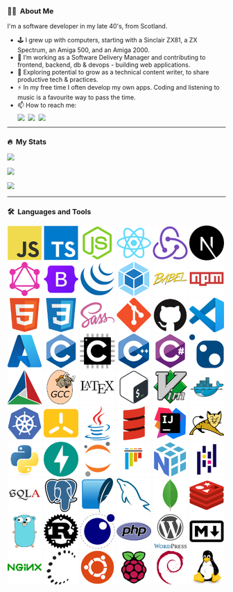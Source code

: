 ### :man_technologist: &nbsp;About Me

I'm a software developer in my late 40's, from Scotland.

<ul>
<li>🕹️ I grew up with computers, starting with a Sinclair ZX81, a ZX Spectrum, an Amiga 500, and an Amiga 2000.</li>
<li>🔭 I’m working as a Software Delivery Manager and contributing to frontend, backend, db & devops - building web applications.</li>
<li>🌱 Exploring potential to grow as a technical content writer, to share productive tech & practices.</li>
<li>⚡ In my free time I often develop my own apps. Coding and listening to music is a favourite way to pass the time.</li>
<li>
  📫 How to reach me:<br/>
  <a rel="me" href="mailto:stever@hey.com"><img align="middle" src="https://img.shields.io/badge/email-stever%40hey.com-5522fa?style=flat&label=&labelColor=white&logo=Hey&logoColor=5522fa"/></a>
  &nbsp;<a rel="me" href="https://www.linkedin.com/in/csteve"><img align="middle" src="https://img.shields.io/badge/-csteve-2266c2?style=flat&logo=Linkedin&logoColor=white"/></a>
  &nbsp;<a rel="me" href="https://mastodon.scot/@stever"><img align="middle" src="https://img.shields.io/badge/email-%40stever%40mastodon.scot-5538c7?style=flat&label=&labelColor=white&logo=Mastodon&logoColor=5538c7"/></a>
</li>
</ul>

---

### 🔥 &nbsp;My Stats

<p align="left">
<a href="https://git.io/streak-stats"><img src="https://github-readme-stats.vercel.app/api?username=stever&count_private=true&show_icons=true&theme=vision-friendly-dark&hide_title=true"/></a><br/>
</p>

<p align="left">
<a href="https://git.io/streak-stats"><img src="https://github-readme-streak-stats.herokuapp.com?user=stever&theme=vision-friendly-dark&date_format=j%20M%5B%20Y%5D&mode=weekly"/></a><br/>
</p>

<p align="left">
<a href="https://git.io/streak-stats"><img src="https://github-readme-stats.vercel.app/api/top-langs/?username=stever&langs_count=10&layout=compact&theme=vision-friendly-dark"/></a>
</p>

---

### 🛠 &nbsp;Languages and Tools

<p>
<img src="https://github.com/devicons/devicon/blob/master/icons/javascript/javascript-original.svg" title="JavaScript" alt="JavaScript" width="80" height="80"/>
<img src="https://github.com/devicons/devicon/blob/master/icons/typescript/typescript-original.svg" title="TypeScript" alt="TypeScript" width="80" height="80"/>
<img src="https://github.com/devicons/devicon/blob/master/icons/nodejs/nodejs-original.svg" title="NodeJS" alt="NodeJS" width="80" height="80"/>
<img src="https://github.com/devicons/devicon/blob/master/icons/react/react-original.svg" title="React" alt="React" width="80" height="80"/>
<img src="https://github.com/devicons/devicon/blob/master/icons/redux/redux-original.svg" title="Redux" alt="Redux" width="80" height="80"/>
<img src="https://github.com/devicons/devicon/blob/master/icons/nextjs/nextjs-original.svg" title="Next.js" alt="Next.js" width="80" height="80"/>
<img src="https://github.com/devicons/devicon/blob/master/icons/graphql/graphql-plain.svg" title="GraphQL" alt="GraphQL" width="80" height="80"/>
<img src="https://github.com/devicons/devicon/blob/master/icons/bootstrap/bootstrap-original.svg" title="Bootstrap" alt="Bootstrap" width="80" height="80"/>
<img src="https://github.com/devicons/devicon/blob/master/icons/jquery/jquery-original.svg" title="jQuery" alt="jQuery" width="80" height="80"/>
<img src="https://github.com/devicons/devicon/blob/master/icons/webpack/webpack-original.svg" title="Webpack" alt="Webpack" width="80" height="80"/>
<img src="https://github.com/devicons/devicon/blob/master/icons/babel/babel-original.svg" title="Babel" alt="Babel" width="80" height="80"/>
<img src="https://github.com/devicons/devicon/blob/master/icons/npm/npm-original-wordmark.svg" title="npm" alt="npm" width="80" height="80"/>
<img src="https://github.com/devicons/devicon/blob/master/icons/html5/html5-original.svg" title="HTML5" alt="HTML5" width="80" height="80"/>
<img src="https://github.com/devicons/devicon/blob/master/icons/css3/css3-original.svg" title="CSS3" alt="CSS3" width="80" height="80"/>
<img src="https://github.com/devicons/devicon/blob/master/icons/sass/sass-original.svg" title="SASS" alt="SASS" width="80" height="80"/>
<img src="https://github.com/devicons/devicon/blob/master/icons/git/git-original.svg" title="Git" alt="Git" width="80" height="80"/>
<img src="https://github.com/devicons/devicon/blob/master/icons/github/github-original.svg" title="GitHub" alt="GitHub" width="80" height="80"/>
<img src="https://github.com/devicons/devicon/blob/master/icons/vscode/vscode-original.svg" title="Visual Studio Code" alt="Visual Studio Code" width="80" height="80"/>
<img src="https://github.com/devicons/devicon/blob/master/icons/azure/azure-original.svg" title="Azure" alt="Azure" width="80" height="80"/>
<img src="https://github.com/devicons/devicon/blob/master/icons/c/c-original.svg" title="C" alt="C" width="80" height="80"/>
<img src="https://github.com/devicons/devicon/blob/master/icons/embeddedc/embeddedc-original.svg" title="Embedded C" alt="Embedded C" width="80" height="80"/>
<img src="https://github.com/devicons/devicon/blob/master/icons/cplusplus/cplusplus-original.svg" title="C++" alt="C++" width="80" height="80"/>
<img src="https://github.com/devicons/devicon/blob/master/icons/csharp/csharp-original.svg" title="C#" alt="C#" width="80" height="80"/>
<img src="https://github.com/devicons/devicon/blob/master/icons/nuget/nuget-original.svg" title="NuGet" alt="NuGet" width="80" height="80"/>
<img src="https://github.com/devicons/devicon/blob/master/icons/cmake/cmake-original.svg" title="CMake" alt="CMake" width="80" height="80"/>
<img src="https://github.com/devicons/devicon/blob/master/icons/gcc/gcc-original.svg" title="GCC" alt="GCC" width="80" height="80"/>
<img src="https://github.com/devicons/devicon/blob/master/icons/latex/latex-original.svg" title="Latex" alt="Latex" width="80" height="80"/>
<img src="https://github.com/devicons/devicon/blob/master/icons/bash/bash-original.svg" title="Bash" alt="Bash" width="80" height="80"/>
<img src="https://github.com/devicons/devicon/blob/master/icons/vim/vim-original.svg" title="Vim" alt="Vim" width="80" height="80"/>
<img src="https://github.com/devicons/devicon/blob/master/icons/docker/docker-original.svg" title="Docker" alt="Docker" width="80" height="80"/>
<img src="https://github.com/devicons/devicon/blob/master/icons/kubernetes/kubernetes-plain.svg" title="Kubernetes" alt="Kubernetes" width="80" height="80"/>
<img src="https://github.com/devicons/devicon/blob/master/icons/k3s/k3s-original.svg" title="k3s" alt="k3s" width="80" height="80"/>
<img src="https://github.com/devicons/devicon/blob/master/icons/java/java-original.svg" title="Java" alt="Java" width="80" height="80"/>
<img src="https://github.com/devicons/devicon/blob/master/icons/scala/scala-original.svg" title="Scala" alt="Scala" width="80" height="80"/>
<img src="https://github.com/devicons/devicon/blob/master/icons/intellij/intellij-original.svg" title="IntelliJ" alt="IntelliJ" width="80" height="80"/>
<img src="https://github.com/devicons/devicon/blob/master/icons/tomcat/tomcat-original.svg" title="Tomcat" alt="Tomcat" width="80" height="80"/>
<img src="https://github.com/devicons/devicon/blob/master/icons/python/python-original.svg" title="Python" alt="Python" width="80" height="80"/>
<img src="https://github.com/devicons/devicon/blob/master/icons/fastapi/fastapi-original.svg" title="FastAPI" alt="FastAPI" width="80" height="80"/>
<img src="https://github.com/devicons/devicon/blob/master/icons/jupyter/jupyter-original.svg" title="Jupyter" alt="Jupyter" width="80" height="80"/>
<img src="https://github.com/devicons/devicon/blob/master/icons/pytest/pytest-original.svg" title="PyTest" alt="PyTest" width="80" height="80"/>
<img src="https://github.com/devicons/devicon/blob/master/icons/numpy/numpy-original.svg" title="Numpy" alt="Numpy" width="80" height="80"/>
<img src="https://github.com/devicons/devicon/blob/master/icons/pandas/pandas-original.svg" title="Pandas" alt="Pandas" width="80" height="80"/>
<img src="https://github.com/devicons/devicon/blob/master/icons/sqlalchemy/sqlalchemy-original.svg" title="SQL Alchemy" alt="SQL Alchemy" width="80" height="80"/>
<img src="https://github.com/devicons/devicon/blob/master/icons/postgresql/postgresql-original.svg" title="PostgreSQL" alt="PostgreSQL" width="80" height="80"/>
<img src="https://github.com/devicons/devicon/blob/master/icons/sqlite/sqlite-original.svg" title="SQLite" alt="SQLite" width="80" height="80"/>
<img src="https://github.com/devicons/devicon/blob/master/icons/mysql/mysql-original.svg" title="MySQL" alt="MySQL" width="80" height="80"/>
<img src="https://github.com/devicons/devicon/blob/master/icons/mongodb/mongodb-original.svg" title="MongoDB" alt="MongoDB" width="80" height="80"/>
<img src="https://github.com/devicons/devicon/blob/master/icons/redis/redis-original.svg" title="Redis" alt="Redis" width="80" height="80"/>
<img src="https://github.com/devicons/devicon/blob/master/icons/go/go-original.svg" title="Go" alt="Go" width="80" height="80"/>
<img src="https://github.com/devicons/devicon/blob/master/icons/rust/rust-plain.svg" title="Rust" alt="Rust" width="80" height="80"/>
<img src="https://github.com/devicons/devicon/blob/master/icons/lua/lua-original.svg" title="Lua" alt="Lua" width="80" height="80"/>
<img src="https://github.com/devicons/devicon/blob/master/icons/php/php-original.svg" title="PHP" alt="PHP" width="80" height="80"/>
<img src="https://github.com/devicons/devicon/blob/master/icons/wordpress/wordpress-original.svg" title="WordPress" alt="WordPress" width="80" height="80"/>
<img src="https://github.com/devicons/devicon/blob/master/icons/markdown/markdown-original.svg" title="Markdown" alt="Markdown" width="80" height="80"/>
<img src="https://github.com/devicons/devicon/blob/master/icons/nginx/nginx-original.svg" title="NGiNX" alt="NGiNX" width="80" height="80"/>
<img src="https://github.com/devicons/devicon/blob/master/icons/ssh/ssh-original.svg" title="SSH" alt="SSH" width="80" height="80"/>
<img src="https://github.com/devicons/devicon/blob/master/icons/ubuntu/ubuntu-plain.svg" title="Ubuntu" alt="Ubuntu" width="80" height="80"/>
<img src="https://github.com/devicons/devicon/blob/master/icons/raspberrypi/raspberrypi-original.svg" title="Raspberry Pi" alt="Raspberry Pi" width="80" height="80"/>
<img src="https://github.com/devicons/devicon/blob/master/icons/debian/debian-original.svg" title="Debian" alt="Debian" width="80" height="80"/>
<img src="https://github.com/devicons/devicon/blob/master/icons/linux/linux-original.svg" title="Linux" alt="Linux" width="80" height="80"/>
</p>
